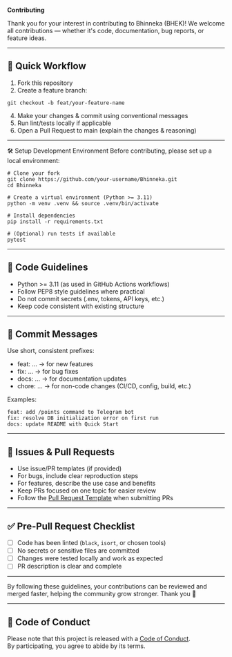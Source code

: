 **Contributing**

Thank you for your interest in contributing to Bhinneka (BHEK)!
We welcome all contributions — whether it's code, documentation, bug reports, or feature ideas.


---

## 🚀 Quick Workflow

1. Fork this repository
2. Create a feature branch:
```
git checkout -b feat/your-feature-name
```
4. Make your changes & commit using conventional messages
5. Run lint/tests locally if applicable
6. Open a Pull Request to main (explain the changes & reasoning)

---

🛠 Setup Development Environment
Before contributing, please set up a local environment:
```
# Clone your fork
git clone https://github.com/your-username/Bhinneka.git
cd Bhinneka

# Create a virtual environment (Python >= 3.11)
python -m venv .venv && source .venv/bin/activate

# Install dependencies
pip install -r requirements.txt

# (Optional) run tests if available
pytest

```

---

## 💐 Code Guidelines

- Python >= 3.11 (as used in GitHub Actions workflows)
- Follow PEP8 style guidelines where practical
- Do not commit secrets (.env, tokens, API keys, etc.)
- Keep code consistent with existing structure

---

## 🩻 Commit Messages

Use short, consistent prefixes:

- feat: ... → for new features
- fix: ... → for bug fixes
- docs: ... → for documentation updates
- chore: ... → for non-code changes (CI/CD, config, build, etc.)

Examples:
```
feat: add /points command to Telegram bot
fix: resolve DB initialization error on first run
docs: update README with Quick Start
```

---

## 🐛 Issues & Pull Requests

- Use issue/PR templates (if provided)
- For bugs, include clear reproduction steps
- For features, describe the use case and benefits
- Keep PRs focused on one topic for easier review
- Follow the [Pull Request Template](.github/pull_request_template.md) when submitting PRs

---

## ✅ Pre-Pull Request Checklist

- [ ] Code has been linted (`black`, `isort`, or chosen tools)
- [ ] No secrets or sensitive files are committed
- [ ] Changes were tested locally and work as expected
- [ ] PR description is clear and complete

---

By following these guidelines, your contributions can be reviewed and merged faster, helping the community grow stronger.
Thank you 🙏

---

## 🤝 Code of Conduct

Please note that this project is released with a [Code of Conduct](./CODE_OF_CONDUCT.md).  
By participating, you agree to abide by its terms.

